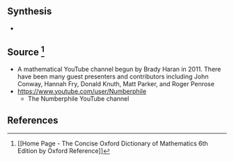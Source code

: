 ## Synthesis
- 
## Source [^1]
- A mathematical YouTube channel begun by Brady Haran in 2011. There have been many guest presenters and contributors including John Conway, Hannah Fry, Donald Knuth, Matt Parker, and Roger Penrose
- https://www.youtube.com/user/Numberphile
	- The Numberphile YouTube channel
## References

[^1]: [[Home Page - The Concise Oxford Dictionary of Mathematics 6th Edition by Oxford Reference]]